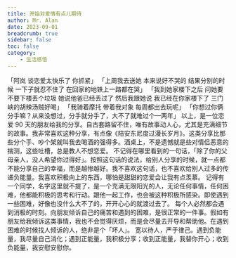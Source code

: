 ```yaml
---
title: 开始对爱情有点儿期待
author: Mr. Alan
date: 2023-09-01
breadcrumb: true
sidebar: false
toc: false
category:
    - 生活感悟
---
```

「阿岚 谈恋爱太快乐了 你抓紧」
「上周我去送她 本来说好不哭的 结果分别的时候 一下子就忍不住了 在回家的地铁上一路都在哭」
「我到她家楼下之后 问她要不要下楼丢个垃圾 她说他爸已经丢过了 然后我跟她说 我已经在你家楼下了 三门峡的胡辣汤贼好喝」
「我骑着摩托 带着我对象 每周都出去玩呢」
「你想过你俩分手嘛？从来没想过，分手就分手了，大不了就难过个一两年」
以上，是一位恋爱 90 天的朋友给我的分享。自古套路留不住，唯有故事动人心，尤其是充满细节的故事。我非常喜欢这种分享，有点像《陪安东尼度过漫长岁月》。这类分享比那些分个手、吵个架就叫我去喝酒的强得多。酒桌上，不是遗憾就是些对情侣恶意的揣测，这些吐槽，总是教人不想恋爱。
不记得在哪里看到的一句话，「除了你的父母亲人，没人希望你过得好」。按照这句话的说法，给别人分享的时候，就一点都不能分享自己的幸福，而是越惨越好。我不喜欢这句话，也不喜欢给别人过多的传递负能量。我喜欢积极向上的东西，哪怕是甜甜的恋爱会让我有点羡慕。
记得有一个同学，名字这里就不提了，是一个充满无限阳光的人，无论任何事情，任何困难，他都能积极的思考和行动。跟他一起工作，也会被这种积极所感染。即使遇到一些困难，好像也没什么大不了的，开开心心的就渡过去了。
每个人必然都会遇到消极的时刻。向朋友倾诉自己的痛苦和遇到的困难，是很正常的一件事。假如有朋友给我倾诉这类事情，我也不会觉得厌烦，而是会尽量去开导和帮助他。在遇到困难的时候找人倾诉的人，绝非是个「坏人」。
宽以待人，严于律己。遇到负能量，我尽量自己消化；遇到正能量，我积极分享；收到正能量，我替你开心；收到负能量，我安慰安慰你。